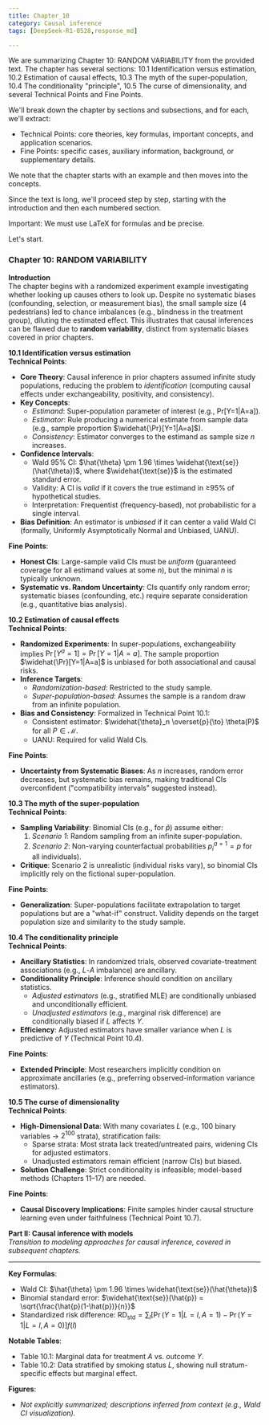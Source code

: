 ```yaml
---
title: Chapter_10
category: Causal inference
tags: [DeepSeek-R1-0528,response_md]

---
```

<think>
We are summarizing Chapter 10: RANDOM VARIABILITY from the provided text.
 The chapter has several sections: 10.1 Identification versus estimation, 10.2 Estimation of causal effects, 10.3 The myth of the super-population, 10.4 The conditionality "principle", 10.5 The curse of dimensionality, and several Technical Points and Fine Points.

 We'll break down the chapter by sections and subsections, and for each, we'll extract:
   - Technical Points: core theories, key formulas, important concepts, and application scenarios.
   - Fine Points: specific cases, auxiliary information, background, or supplementary details.

 We note that the chapter starts with an example and then moves into the concepts.

 Since the text is long, we'll proceed step by step, starting with the introduction and then each numbered section.

 Important: We must use LaTeX for formulas and be precise.

 Let's start.
</think>
### Chapter 10: RANDOM VARIABILITY  
**Introduction**  
The chapter begins with a randomized experiment example investigating whether looking up causes others to look up. Despite no systematic biases (confounding, selection, or measurement bias), the small sample size (4 pedestrians) led to chance imbalances (e.g., blindness in the treatment group), diluting the estimated effect. This illustrates that causal inferences can be flawed due to **random variability**, distinct from systematic biases covered in prior chapters.  

**10.1 Identification versus estimation**  
**Technical Points**:  
- **Core Theory**: Causal inference in prior chapters assumed infinite study populations, reducing the problem to *identification* (computing causal effects under exchangeability, positivity, and consistency).  
- **Key Concepts**:  
  - *Estimand*: Super-population parameter of interest (e.g., Pr[Y=1|A=a]).  
  - *Estimator*: Rule producing a numerical estimate from sample data (e.g., sample proportion $\widehat{\Pr}[Y=1|A=a]$).  
  - *Consistency*: Estimator converges to the estimand as sample size $n$ increases.  
- **Confidence Intervals**:  
  - Wald 95% CI: $\hat{\theta} \pm 1.96 \times \widehat{\text{se}}(\hat{\theta})$, where $\widehat{\text{se}}$ is the estimated standard error.  
  - Validity: A CI is *valid* if it covers the true estimand in ≥95% of hypothetical studies.  
  - Interpretation: Frequentist (frequency-based), not probabilistic for a single interval.  
- **Bias Definition**: An estimator is *unbiased* if it can center a valid Wald CI (formally, Uniformly Asymptotically Normal and Unbiased, UANU).  

**Fine Points**:  
- **Honest CIs**: Large-sample valid CIs must be *uniform* (guaranteed coverage for all estimand values at some $n$), but the minimal $n$ is typically unknown.  
- **Systematic vs. Random Uncertainty**: CIs quantify only random error; systematic biases (confounding, etc.) require separate consideration (e.g., quantitative bias analysis).  

**10.2 Estimation of causal effects**  
**Technical Points**:  
- **Randomized Experiments**: In super-populations, exchangeability implies $\Pr[Y^a=1] = \Pr[Y=1|A=a]$. The sample proportion $\widehat{\Pr}[Y=1|A=a]$ is unbiased for both associational and causal risks.  
- **Inference Targets**:  
  - *Randomization-based*: Restricted to the study sample.  
  - *Super-population-based*: Assumes the sample is a random draw from an infinite population.  
- **Bias and Consistency**: Formalized in Technical Point 10.1:  
  - Consistent estimator: $\widehat{\theta}_n \overset{p}{\to} \theta(P)$ for all $P \in \mathcal{M}$.  
  - UANU: Required for valid Wald CIs.  

**Fine Points**:  
- **Uncertainty from Systematic Biases**: As $n$ increases, random error decreases, but systematic bias remains, making traditional CIs overconfident ("compatibility intervals" suggested instead).  

**10.3 The myth of the super-population**  
**Technical Points**:  
- **Sampling Variability**: Binomial CIs (e.g., for $\widehat{p}$) assume either:  
  1. *Scenario 1*: Random sampling from an infinite super-population.  
  2. *Scenario 2*: Non-varying counterfactual probabilities $p_i^{a=1} = p$ for all individuals).  
- **Critique**: Scenario 2 is unrealistic (individual risks vary), so binomial CIs implicitly rely on the fictional super-population.  

**Fine Points**:  
- **Generalization**: Super-populations facilitate extrapolation to target populations but are a "what-if" construct. Validity depends on the target population size and similarity to the study sample.  

**10.4 The conditionality principle**  
**Technical Points**:  
- **Ancillary Statistics**: In randomized trials, observed covariate-treatment associations (e.g., $L$-$A$ imbalance) are ancillary.  
- **Conditionality Principle**: Inference should condition on ancillary statistics.  
  - *Adjusted estimators* (e.g., stratified MLE) are conditionally unbiased and unconditionally efficient.  
  - *Unadjusted estimators* (e.g., marginal risk difference) are conditionally biased if $L$ affects $Y$.  
- **Efficiency**: Adjusted estimators have smaller variance when $L$ is predictive of $Y$ (Technical Point 10.4).  

**Fine Points**:  
- **Extended Principle**: Most researchers implicitly condition on approximate ancillaries (e.g., preferring observed-information variance estimators).  

**10.5 The curse of dimensionality**  
**Technical Points**:  
- **High-Dimensional Data**: With many covariates $L$ (e.g., 100 binary variables → $2^{100}$ strata), stratification fails:  
  - Sparse strata: Most strata lack treated/untreated pairs, widening CIs for adjusted estimators.  
  - Unadjusted estimators remain efficient (narrow CIs) but biased.  
- **Solution Challenge**: Strict conditionality is infeasible; model-based methods (Chapters 11–17) are needed.  

**Fine Points**:  
- **Causal Discovery Implications**: Finite samples hinder causal structure learning even under faithfulness (Technical Point 10.7).  

**Part II: Causal inference with models**  
*Transition to modeling approaches for causal inference, covered in subsequent chapters.*  

---  
**Key Formulas**:  
- Wald CI: $\hat{\theta} \pm 1.96 \times \widehat{\text{se}}(\hat{\theta})$  
- Binomial standard error: $\widehat{\text{se}}(\hat{p}) = \sqrt{\frac{\hat{p}(1-\hat{p})}{n}}$  
- Standardized risk difference: $\text{RD}_{\text{std}} = \sum_l \left[ \Pr(Y=1|L=l,A=1) - \Pr(Y=1|L=l,A=0) \right] f(l)$  

**Notable Tables**:  
- Table 10.1: Marginal data for treatment $A$ vs. outcome $Y$.  
- Table 10.2: Data stratified by smoking status $L$, showing null stratum-specific effects but marginal effect.  

**Figures**:  
- *Not explicitly summarized; descriptions inferred from context (e.g., Wald CI visualization).*